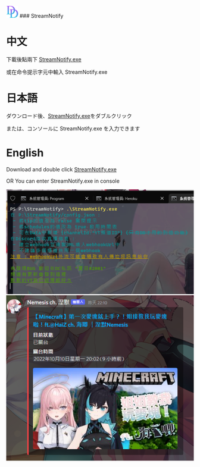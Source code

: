 <img src="https://github.com/adam200134/StreamNotify/blob/main/DD.png" alt="Aleq" width="32" height="32"/> ### StreamNotify



# 中文
下載後點兩下 [StreamNotify.exe](https://github.com/adam200134/StreamNotify/raw/main/StreamNotify.exe)

或在命令提示字元中輸入 StreamNotify.exe

# 日本語
ダウンロード後、[StreamNotify.exe](https://github.com/adam200134/StreamNotify/raw/main/StreamNotify.exe)をダブルクリック

または、コンソールに StreamNotify.exe を入力できます

# English
Download and double click [StreamNotify.exe](https://github.com/adam200134/StreamNotify/raw/main/StreamNotify.exe)

OR You can enter StreamNotify.exe in console

<img src="https://github.com/adam200134/StreamNotify/blob/main/console.png" alt="Aleq"/>

<img src="https://github.com/adam200134/StreamNotify/blob/main/Embed.png" alt="Aleq"/>
